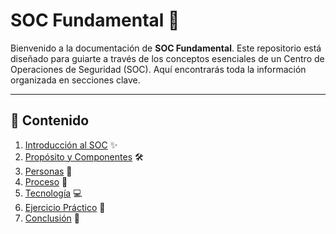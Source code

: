 # SOC Fundamental 🚀

Bienvenido a la documentación de **SOC Fundamental**. Este repositorio está diseñado para guiarte a través de los conceptos esenciales de un Centro de Operaciones de Seguridad (SOC). 
Aquí encontrarás toda la información organizada en secciones clave.

---

## 📑 Contenido

1. [Introducción al SOC](https://github.com/JonathanOE08/SOC-Fundamentals/blob/85cf8d280875ecb4479896dbbbf4e99f7c31c350/Introducci%C3%B3n) ✨
2. [Propósito y Componentes](https://github.com/JonathanOE08/SOC-Fundamentals/blob/85cf8d280875ecb4479896dbbbf4e99f7c31c350/Prop%C3%B3sito%20y%20componenetes) 🛠️
3. [Personas](https://github.com/JonathanOE08/SOC-Fundamentals/blob/ec310735addd8dd1fb83779dbb3d7e8d8eea3f75/Personas) 👥
4. [Proceso](https://github.com/JonathanOE08/SOC-Fundamentals/blob/797fcf7422c608dc7314a87aea188664eeae97bc/Proceso) 🔄
5. [Tecnología](https://github.com/JonathanOE08/SOC-Fundamentals/blob/06a0833d09b6e53c88db8a39c1e2bf81cd041172/Tecnolog%C3%ADa) 💻
6. [Ejercicio Práctico](https://github.com/JonathanOE08/SOC-Fundamentals/blob/e17b23445ef3644b07e256fc0f617d76e32ac9e6/Ejercicio%20pr%C3%A1ctico%20de%20SOC) 🧪
7. [Conclusión](#7-conclusión) 🏁

